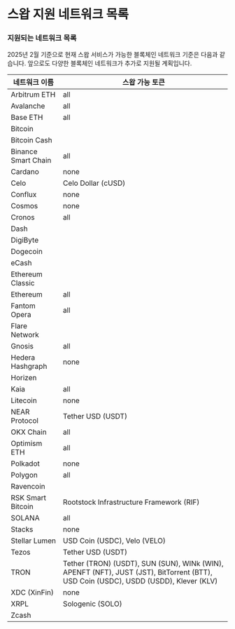 # 스왑 지원 네트워크 목록

### **지원되는 네트워크 목록**

2025년 2월 기준으로 현재 스왑 서비스가 가능한 블록체인 네트워크 기준은 다음과 같습니다. 앞으로도 다양한 블록체인 네트워크가 추가로 지원될 계획입니다.

| 네트워크 이름             | 스왑 가능 토큰                                                                                                                            |
| ------------------- | ----------------------------------------------------------------------------------------------------------------------------------- |
| Arbitrum ETH        | all                                                                                                                                 |
| Avalanche           | all                                                                                                                                 |
| Base ETH            | all                                                                                                                                 |
| Bitcoin             |                                                                                                                                     |
| Bitcoin Cash        |                                                                                                                                     |
| Binance Smart Chain | all                                                                                                                                 |
| Cardano             | none                                                                                                                                |
| Celo                | Celo Dollar (cUSD)                                                                                                                  |
| Conflux             | none                                                                                                                                |
| Cosmos              | none                                                                                                                                |
| Cronos              | all                                                                                                                                 |
| Dash                |                                                                                                                                     |
| DigiByte            |                                                                                                                                     |
| Dogecoin            |                                                                                                                                     |
| eCash               |                                                                                                                                     |
| Ethereum Classic    |                                                                                                                                     |
| Ethereum            | all                                                                                                                                 |
| Fantom Opera        | all                                                                                                                                 |
| Flare Network       |                                                                                                                                     |
| Gnosis              | all                                                                                                                                 |
| Hedera Hashgraph    | none                                                                                                                                |
| Horizen             |                                                                                                                                     |
| Kaia                | all                                                                                                                                 |
| Litecoin            | none                                                                                                                                |
| NEAR Protocol       | Tether USD (USDT)                                                                                                                   |
| OKX Chain           | all                                                                                                                                 |
| Optimism ETH        | all                                                                                                                                 |
| Polkadot            | none                                                                                                                                |
| Polygon             | all                                                                                                                                 |
| Ravencoin           |                                                                                                                                     |
| RSK Smart Bitcoin   | Rootstock Infrastructure Framework (RIF)                                                                                            |
| SOLANA              | all                                                                                                                                 |
| Stacks              | none                                                                                                                                |
| Stellar Lumen       | USD Coin (USDC), Velo (VELO)                                                                                                        |
| Tezos               | Tether USD (USDT)                                                                                                                   |
| TRON                | Tether (TRON) (USDT), SUN (SUN), WINk (WIN), APENFT (NFT), JUST (JST), BitTorrent (BTT), USD Coin (USDC), USDD (USDD), Klever (KLV) |
| XDC (XinFin)        | none                                                                                                                                |
| XRPL                | Sologenic (SOLO)                                                                                                                    |
| Zcash               |                                                                                                                                     |

